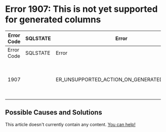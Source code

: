 
# Error 1907: This is not yet supported for generated columns


| Error Code | SQLSTATE | Error | Description |
| --- | --- | --- | --- |
| Error Code | SQLSTATE | Error | Description |
| 1907 |  | ER_UNSUPPORTED_ACTION_ON_GENERATED_COLUMN | This is not yet supported for generated columns |




## Possible Causes and Solutions


This article doesn't currently contain any content. [You can help!](/kb/en/writing-and-editing-knowledge-base-articles/)

